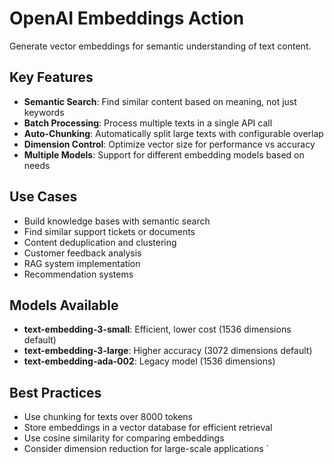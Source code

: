 # OpenAI Embeddings Action

Generate vector embeddings for semantic understanding of text content.

## Key Features
- **Semantic Search**: Find similar content based on meaning, not just keywords
- **Batch Processing**: Process multiple texts in a single API call
- **Auto-Chunking**: Automatically split large texts with configurable overlap
- **Dimension Control**: Optimize vector size for performance vs accuracy
- **Multiple Models**: Support for different embedding models based on needs

## Use Cases
- Build knowledge bases with semantic search
- Find similar support tickets or documents
- Content deduplication and clustering
- Customer feedback analysis
- RAG system implementation
- Recommendation systems

## Models Available
- **text-embedding-3-small**: Efficient, lower cost (1536 dimensions default)
- **text-embedding-3-large**: Higher accuracy (3072 dimensions default)
- **text-embedding-ada-002**: Legacy model (1536 dimensions)

## Best Practices
- Use chunking for texts over 8000 tokens
- Store embeddings in a vector database for efficient retrieval
- Use cosine similarity for comparing embeddings
- Consider dimension reduction for large-scale applications
`
